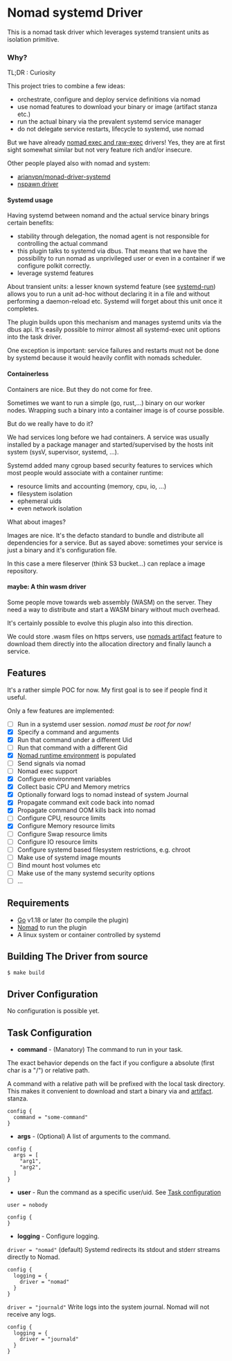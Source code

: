 Nomad systemd Driver
=====================

This is  a nomad task driver which leverages systemd transient units as isolation
primitive. 

### Why?

TL;DR : Curiosity

This project tries to combine a few ideas:

- orchestrate, configure and deploy service definitions via nomad
- use nomad features to download your binary or image (artifact stanza etc.)
- run the actual binary via the prevalent systemd service manager
- do not delegate service restarts, lifecycle to systemd, use nomad

But we have already [nomad exec and raw-exec](https://www.nomadproject.io/docs/drivers/exec) drivers!
Yes, they are at first sight somewhat similar but not very feature rich and/or insecure.

Other people played also with nomad and system:
- [arianvpn/monad-driver-systemd](https://github.com/arianvp/nomad-driver-systemd)
- [nspawn driver](https://www.nomadproject.io/plugins/drivers/community/nspawn)

#### Systemd usage

Having systemd between nomand and the actual service binary brings certain benefits:

- stability through delegation, the nomad agent is not responsible for controlling the actual command
- this plugin talks to systemd via dbus. That means that we have the possibility to run
  nomad as unprivileged user or even in a container if we configure polkit correctly. 
- leverage systemd features

About transient units: a lesser known systemd feature
(see [systemd-run](https://www.freedesktop.org/software/systemd/man/systemd-run.html)) allows you to
run a unit ad-hoc without declaring it in a file and without performing a daemon-reload etc.
Systemd will forget about this unit once it completes. 

The plugin builds upon this mechanism and manages systemd units via the dbus api.
It's easily possible to mirror almost all systemd-exec unit options into the task driver.

One exception is important: service failures and restarts must not be done by systemd because
it would heavily conflit with nomads scheduler.

#### Containerless

Containers are nice. But they do not come for free. 

Sometimes we want to run a simple (go, rust,...) binary on our worker nodes.
Wrapping such a binary into a container image is of course possible. 

But do we really have to do it?

We had services long before we had containers. A service was usually installed by a package manager and
started/supervised by the hosts init system (sysV, supervisor, systemd, ...).

Systemd added many cgroup based security features to services which most people would 
associate with a container runtime:

- resource limits and accounting (memory, cpu, io, ...)
- filesystem isolation
- ephemeral uids
- even network isolation

What about images?

Images are nice. It's the defacto standard to bundle and distribute all dependencies for a service.
But as sayed above: sometimes your service is just a binary and it's configuration file. 

In this case a mere fileserver (think S3 bucket...) can replace a image repository.

#### maybe: A thin wasm driver

Some people move towards web assembly (WASM) on the server. 
They need a way to distribute and start a WASM binary without much overhead.

It's certainly possible to evolve this plugin also into this direction.

We could store .wasm files on https servers, use [nomads artifact](https://www.nomadproject.io/docs/job-specification/artifact) feature to download them directly into 
the allocation directory and finally launch a service. 

## Features

It's a rather simple POC for now. 
My first goal is to see if people find it useful.

Only a few features are implemented:

* [ ] Run in a systemd user session. *nomad must be root for now!*
* [x] Specify a command and arguments
* [x] Run that command under a different Uid
* [ ] Run that command with a different Gid
* [x] [Nomad runtime environment](https://www.nomadproject.io/docs/runtime/environment.html) is populated
* [ ] Send signals via nomad
* [ ] Nomad exec support
* [x] Configure environment variables
* [x] Collect basic CPU and Memory metrics
* [x] Optionally forward logs to nomad instead of system Journal
* [x] Propagate command exit code back into nomad
* [x] Propagate command OOM kills back into nomad
* [ ] Configure CPU, resource limits
* [x] Configure Memory resource limits
* [ ] Configure Swap resource limits
* [ ] Configure IO resource limits
* [ ] Configure systemd based filesystem restrictions, e.g. chroot
* [ ] Make use of systemd image mounts
* [ ] Bind mount host volumes etc 
* [ ] Make use of the many systemd security options
* [ ] ...

## Requirements

- [Go](https://golang.org/doc/install) v1.18 or later (to compile the plugin)
- [Nomad](https://www.nomadproject.io/downloads.html) to run the plugin
- A linux system or container controlled by systemd

## Building The Driver from source

```sh
$ make build
```

## Driver Configuration

No configuration is possible yet.

## Task Configuration

* **command** - (Manatory) The command to run in your task.

The exact behavior depends on the fact if you configure a absolute (first char is a "/") or
relative path.

A command with a relative path will be prefixed with the local task directory. This makes
it convenient to download and start a binary via  and [artifact](https://www.nomadproject.io/docs/job-specification/artifact). 
stanza.

```hcl
config {
  command = "some-command"
}
```

* **args** - (Optional) A list of arguments to the command. 

```hcl
config {
  args = [
    "arg1",
    "arg2",
  ]
}
```

* **user** - Run the command as a specific user/uid. See [Task configuration](https://www.nomadproject.io/docs/job-specification/task.html#user)

```hcl
user = nobody

config {
}

```

* **logging** - Configure logging. 

`driver = "nomad"` (default) Systemd redirects its stdout and stderr streams directly to Nomad.

```hcl
config {
  logging = {
    driver = "nomad"
  }
}
```

`driver = "journald"` Write logs into the system journal. Nomad will not receive any logs.

```hcl
config {
  logging = {
    driver = "journald"
  }
}
```

